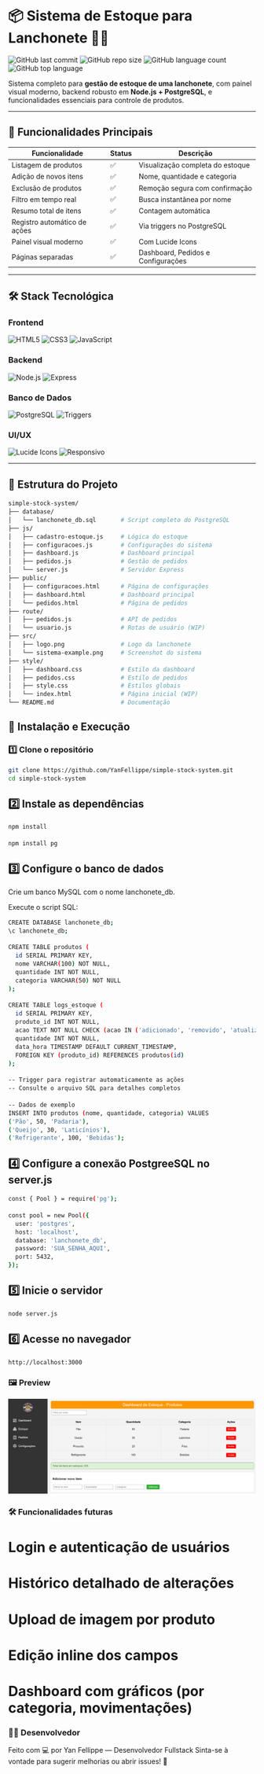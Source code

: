 # 📦 Sistema de Estoque para Lanchonete 🥪🍹

![GitHub last commit](https://img.shields.io/github/last-commit/YanFellippe/simple-stock-system?style=flat-square)
![GitHub repo size](https://img.shields.io/github/repo-size/YanFellippe/simple-stock-system?style=flat-square)
![GitHub language count](https://img.shields.io/github/languages/count/YanFellippe/simple-stock-system?style=flat-square)
![GitHub top language](https://img.shields.io/github/languages/top/YanFellippe/simple-stock-system?style=flat-square)

Sistema completo para **gestão de estoque de uma lanchonete**, com painel visual moderno, backend robusto em **Node.js + PostgreSQL**, e funcionalidades essenciais para controle de produtos.

---

## 🌟 Funcionalidades Principais

| Funcionalidade               | Status | Descrição                                  |
|------------------------------|--------|--------------------------------------------|
| Listagem de produtos          | ✅     | Visualização completa do estoque           |
| Adição de novos itens         | ✅     | Nome, quantidade e categoria               |
| Exclusão de produtos          | ✅     | Remoção segura com confirmação             |
| Filtro em tempo real          | ✅     | Busca instantânea por nome                 |
| Resumo total de itens         | ✅     | Contagem automática                        |
| Registro automático de ações  | ✅     | Via triggers no PostgreSQL                 |
| Painel visual moderno         | ✅     | Com Lucide Icons                           |
| Páginas separadas             | ✅     | Dashboard, Pedidos e Configurações         |

---

## 🛠️ Stack Tecnológica

### Frontend
![HTML5](https://img.shields.io/badge/HTML5-E34F26?style=for-the-badge&logo=html5&logoColor=white)
![CSS3](https://img.shields.io/badge/CSS3-1572B6?style=for-the-badge&logo=css3&logoColor=white)
![JavaScript](https://img.shields.io/badge/JavaScript-F7DF1E?style=for-the-badge&logo=javascript&logoColor=black)

### Backend
![Node.js](https://img.shields.io/badge/Node.js-339933?style=for-the-badge&logo=nodedotjs&logoColor=white)
![Express](https://img.shields.io/badge/Express-000000?style=for-the-badge&logo=express&logoColor=white)

### Banco de Dados
![PostgreSQL](https://img.shields.io/badge/PostgreSQL-316192?style=for-the-badge&logo=postgresql&logoColor=white)
![Triggers](https://img.shields.io/badge/PostgreSQL-Triggers-336791?style=for-the-badge&logo=postgresql&logoColor=white)

### UI/UX
![Lucide Icons](https://img.shields.io/badge/Lucide_Icons-FF6B6B?style=for-the-badge&logo=react&logoColor=white)
![Responsivo](https://img.shields.io/badge/Responsivo-Design-1572B6?style=for-the-badge&logo=css3&logoColor=white)

---

## 📁 Estrutura do Projeto

```bash
simple-stock-system/
├── database/
│   └── lanchonete_db.sql       # Script completo do PostgreSQL
├── js/
│   ├── cadastro-estoque.js     # Lógica do estoque
│   ├── configuracoes.js        # Configurações do sistema
│   ├── dashboard.js            # Dashboard principal
│   ├── pedidos.js              # Gestão de pedidos
│   └── server.js               # Servidor Express
├── public/
│   ├── configuracoes.html      # Página de configurações
│   ├── dashboard.html          # Dashboard principal
│   └── pedidos.html            # Página de pedidos
├── route/
│   ├── pedidos.js              # API de pedidos
│   └── usuario.js              # Rotas de usuário (WIP)
├── src/
│   ├── logo.png                # Logo da lanchonete
│   └── sistema-example.png     # Screenshot do sistema
├── style/
│   ├── dashboard.css           # Estilo da dashboard
│   ├── pedidos.css             # Estilo de pedidos
│   ├── style.css               # Estilos globais
│   └── index.html              # Página inicial (WIP)
└── README.md                   # Documentação
```

## 🚀 Instalação e Execução

### 1️⃣ Clone o repositório
```bash
git clone https://github.com/YanFellippe/simple-stock-system.git
cd simple-stock-system
```

## 2️⃣ Instale as dependências
```bash
npm install

npm install pg

```

## 3️⃣ Configure o banco de dados
Crie um banco MySQL com o nome lanchonete_db.

Execute o script SQL:
```bash
CREATE DATABASE lanchonete_db;
\c lanchonete_db;

CREATE TABLE produtos (
  id SERIAL PRIMARY KEY,
  nome VARCHAR(100) NOT NULL,
  quantidade INT NOT NULL,
  categoria VARCHAR(50) NOT NULL
);

CREATE TABLE logs_estoque (
  id SERIAL PRIMARY KEY,
  produto_id INT NOT NULL,
  acao TEXT NOT NULL CHECK (acao IN ('adicionado', 'removido', 'atualizado')),
  quantidade INT NOT NULL,
  data_hora TIMESTAMP DEFAULT CURRENT_TIMESTAMP,
  FOREIGN KEY (produto_id) REFERENCES produtos(id)
);

-- Trigger para registrar automaticamente as ações
-- Consulte o arquivo SQL para detalhes completos

-- Dados de exemplo
INSERT INTO produtos (nome, quantidade, categoria) VALUES
('Pão', 50, 'Padaria'),
('Queijo', 30, 'Laticínios'),
('Refrigerante', 100, 'Bebidas');
```

## 4️⃣ Configure a conexão PostgreeSQL no server.js
```bash
const { Pool } = require('pg');

const pool = new Pool({
  user: 'postgres',
  host: 'localhost',
  database: 'lanchonete_db',
  password: 'SUA_SENHA_AQUI',
  port: 5432,
});

```

## 5️⃣ Inicie o servidor
```bash
node server.js
```

## 6️⃣ Acesse no navegador
```bash
http://localhost:3000
```

### 🖼️ Preview
![Dashboard Estoque](./src/sistema-example.png)

### 🛠️ Funcionalidades futuras
 # Login e autenticação de usuários

 # Histórico detalhado de alterações

 # Upload de imagem por produto

 # Edição inline dos campos

 # Dashboard com gráficos (por categoria, movimentações)

### 👨‍💻 Desenvolvedor
Feito com 💻 por Yan Fellippe — Desenvolvedor Fullstack
Sinta-se à vontade para sugerir melhorias ou abrir issues! 🚀